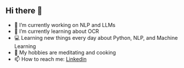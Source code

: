## Hi there 👋

- 🔭 I’m currently working on NLP and LLMs
- 🌱 I’m currently learning about OCR
- 💻 Learning new things every day about Python, NLP, and Machine Learning
- 🧘 My hobbies are meditating and cooking
- 📫 How to reach me: [Linkedin](https://www.linkedin.com/in/fabiolagcorrea/)
